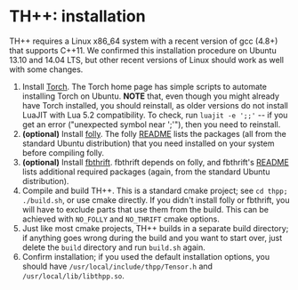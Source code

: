 # TH++: installation

TH++ requires a Linux x86_64 system with a recent version of gcc (4.8+) that
supports C++11. We confirmed this installation procedure on Ubuntu 13.10 and
14.04 LTS, but other recent versions of Linux should work as well with some
changes.

1. Install [Torch](http://torch.ch/). The Torch home page has simple scripts
   to automate installing Torch on Ubuntu. **NOTE** that, even though you might
   already have Torch installed, you should reinstall, as older versions do not
   install LuaJIT with Lua 5.2 compatibility. To check, run
   `luajit -e ';;'` -- if you get an error ("unexpected symbol near ';'"),
   then you need to reinstall.
2. **(optional)** Install [folly](https://github.com/facebook/folly). The folly
   [README](https://github.com/facebook/folly/blob/master/README) lists the
   packages (all from the standard Ubuntu distribution) that you need installed
   on your system before compiling folly.
3. **(optional)** Install [fbthrift](https://github.com/facebook/fbthrift). fbthrift depends
   on folly, and fbthrift's
   [README](https://github.com/facebook/fbthrift/blob/master/README.md) lists
   additional required packages (again, from the standard Ubuntu distribution).
4. Compile and build TH++. This is a standard cmake project; see
   `cd thpp; ./build.sh`, or use cmake directly. If you didn't install folly or fbthrift, you will have to exclude parts that use them from the build. This can be achieved with `NO_FOLLY` and `NO_THRIFT` cmake options.
5. Just like most cmake projects, TH++ builds in a separate build directory; if
   anything goes wrong during the build and you want to start over, just delete
   the `build` directory and run `build.sh` again.
6. Confirm installation; if you used the default installation options, you
   should have `/usr/local/include/thpp/Tensor.h` and
   `/usr/local/lib/libthpp.so`.
